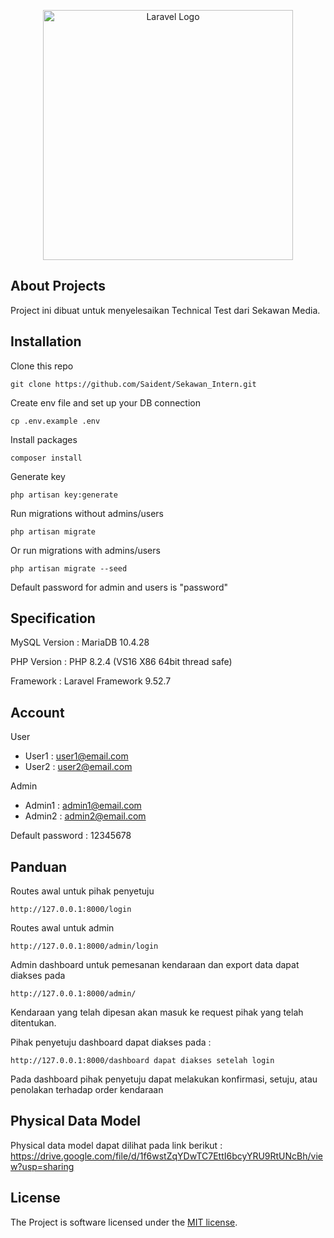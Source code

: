 <p align="center"><a href="https://laravel.com" target="_blank"><img src="https://raw.githubusercontent.com/laravel/art/master/logo-lockup/5%20SVG/2%20CMYK/1%20Full%20Color/laravel-logolockup-cmyk-red.svg" width="400" alt="Laravel Logo"></a></p>

## About Projects
Project ini dibuat untuk menyelesaikan Technical Test dari Sekawan Media.

## Installation

Clone this repo

    git clone https://github.com/Saident/Sekawan_Intern.git

Create env file and set up your DB connection

    cp .env.example .env

Install packages

    composer install

Generate key

    php artisan key:generate

Run migrations without admins/users

    php artisan migrate

Or run migrations with admins/users

    php artisan migrate --seed

Default password for admin and users is "password"

## Specification

MySQL Version : 
    MariaDB 10.4.28

PHP Version :
    PHP 8.2.4 (VS16 X86 64bit thread safe)

Framework :
    Laravel Framework 9.52.7

## Account

User
- User1 : user1@email.com
- User2 : user2@email.com

Admin
- Admin1 : admin1@email.com
- Admin2 : admin2@email.com

Default password : 12345678

## Panduan
Routes awal untuk pihak penyetuju

    http://127.0.0.1:8000/login

Routes awal untuk admin

    http://127.0.0.1:8000/admin/login

Admin dashboard untuk pemesanan kendaraan dan export data dapat diakses pada

    http://127.0.0.1:8000/admin/

Kendaraan yang telah dipesan akan masuk ke request pihak yang telah ditentukan.

Pihak penyetuju dashboard dapat diakses pada : 

    http://127.0.0.1:8000/dashboard dapat diakses setelah login

Pada dashboard pihak penyetuju dapat melakukan konfirmasi, setuju, atau penolakan terhadap order kendaraan

## Physical Data Model

Physical data model dapat dilihat pada link berikut : https://drive.google.com/file/d/1f6wstZqYDwTC7EttI6bcyYRU9RtUNcBh/view?usp=sharing 

## License

The Project is software licensed under the [MIT license](https://opensource.org/licenses/MIT).
